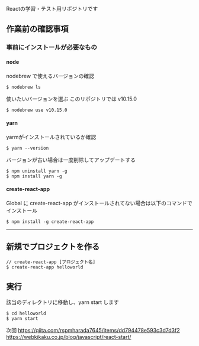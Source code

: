 Reactの学習・テスト用リポジトリです

## 作業前の確認事項

### 事前にインストールが必要なもの

#### node

nodebrew で使えるバージョンの確認

```
$ nodebrew ls
```

使いたいバージョンを選ぶ
このリポジトリでは v10.15.0

```
$ nodebrew use v10.15.0
```

#### yarn

yarmがインストールされているか確認

```
$ yarn --version
```

バージョンが古い場合は一度削除してアップデートする

```
$ npm uninstall yarn -g
$ npm install yarn -g
```

#### create-react-app

Global に create-react-app がインストールされてない場合は以下のコマンドでインストール

```
$ npm install -g create-react-app
```

---

## 新規でプロジェクトを作る

```
// create-react-app [プロジェクト名]
$ create-react-app helloworld
```

## 実行

該当のディレクトリに移動し、yarn start します

```
$ cd helloworld
$ yarn start
```

次回
https://qiita.com/rspmharada7645/items/dd794478e593c3d7d3f2
https://webkikaku.co.jp/blog/javascript/react-start/
